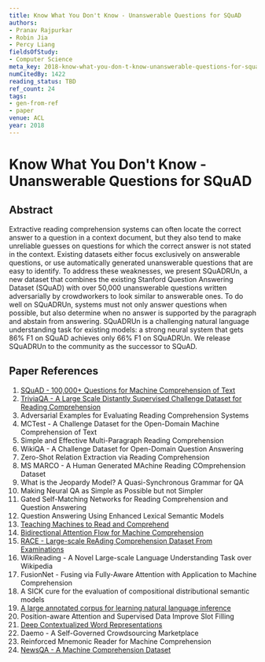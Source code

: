 ```yaml
---
title: Know What You Don't Know - Unanswerable Questions for SQuAD
authors:
- Pranav Rajpurkar
- Robin Jia
- Percy Liang
fieldsOfStudy:
- Computer Science
meta_key: 2018-know-what-you-don-t-know-unanswerable-questions-for-squad
numCitedBy: 1422
reading_status: TBD
ref_count: 24
tags:
- gen-from-ref
- paper
venue: ACL
year: 2018
---
```


# Know What You Don't Know - Unanswerable Questions for SQuAD

## Abstract

Extractive reading comprehension systems can often locate the correct answer to a question in a context document, but they also tend to make unreliable guesses on questions for which the correct answer is not stated in the context. Existing datasets either focus exclusively on answerable questions, or use automatically generated unanswerable questions that are easy to identify. To address these weaknesses, we present SQuADRUn, a new dataset that combines the existing Stanford Question Answering Dataset (SQuAD) with over 50,000 unanswerable questions written adversarially by crowdworkers to look similar to answerable ones. To do well on SQuADRUn, systems must not only answer questions when possible, but also determine when no answer is supported by the paragraph and abstain from answering. SQuADRUn is a challenging natural language understanding task for existing models: a strong neural system that gets 86% F1 on SQuAD achieves only 66% F1 on SQuADRUn. We release SQuADRUn to the community as the successor to SQuAD.

## Paper References

1. [SQuAD - 100,000+ Questions for Machine Comprehension of Text](2016-squad-100-000-questions-for-machine-comprehension-of-text)
2. [TriviaQA - A Large Scale Distantly Supervised Challenge Dataset for Reading Comprehension](2017-triviaqa-a-large-scale-distantly-supervised-challenge-dataset-for-reading-comprehension)
3. Adversarial Examples for Evaluating Reading Comprehension Systems
4. MCTest - A Challenge Dataset for the Open-Domain Machine Comprehension of Text
5. Simple and Effective Multi-Paragraph Reading Comprehension
6. WikiQA - A Challenge Dataset for Open-Domain Question Answering
7. Zero-Shot Relation Extraction via Reading Comprehension
8. MS MARCO - A Human Generated MAchine Reading COmprehension Dataset
9. What is the Jeopardy Model? A Quasi-Synchronous Grammar for QA
10. Making Neural QA as Simple as Possible but not Simpler
11. Gated Self-Matching Networks for Reading Comprehension and Question Answering
12. Question Answering Using Enhanced Lexical Semantic Models
13. [Teaching Machines to Read and Comprehend](2015-teaching-machines-to-read-and-comprehend)
14. [Bidirectional Attention Flow for Machine Comprehension](2017-bidirectional-attention-flow-for-machine-comprehension)
15. [RACE - Large-scale ReAding Comprehension Dataset From Examinations](2017-race-large-scale-reading-comprehension-dataset-from-examinations)
16. WikiReading - A Novel Large-scale Language Understanding Task over Wikipedia
17. FusionNet - Fusing via Fully-Aware Attention with Application to Machine Comprehension
18. A SICK cure for the evaluation of compositional distributional semantic models
19. [A large annotated corpus for learning natural language inference](2015-a-large-annotated-corpus-for-learning-natural-language-inference)
20. Position-aware Attention and Supervised Data Improve Slot Filling
21. [Deep Contextualized Word Representations](2018-deep-contextualized-word-representations)
22. Daemo - A Self-Governed Crowdsourcing Marketplace
23. Reinforced Mnemonic Reader for Machine Comprehension
24. [NewsQA - A Machine Comprehension Dataset](2017-newsqa-a-machine-comprehension-dataset)
